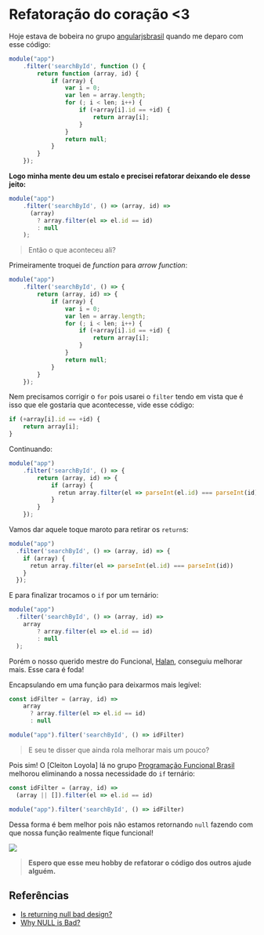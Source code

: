 # Refatoração do coração <3

Hoje estava de bobeira no grupo [angularjsbrasil](https://telegram.me/angularjsbrasil) quando me deparo com esse código:

```js
module("app")
    .filter('searchById', function () {
        return function (array, id) {
            if (array) {
                var i = 0;
                var len = array.length;
                for (; i < len; i++) {
                    if (+array[i].id == +id) {
                        return array[i];
                    }
                }
                return null;
            }
        }
    });
```

**Logo minha mente deu um estalo e precisei refatorar deixando ele desse jeito:**

```js
module("app")
    .filter('searchById', () => (array, id) => 
      (array) 
        ? array.filter(el => el.id == id)
        : null
    );
```

> Então o que aconteceu ali?

Primeiramente troquei de *function* para *arrow function*:


```js
module("app")
    .filter('searchById', () => {
        return (array, id) => {
            if (array) {
                var i = 0;
                var len = array.length;
                for (; i < len; i++) {
                    if (+array[i].id == +id) {
                        return array[i];
                    }
                }
                return null;
            }
        }
    });
```

Nem precisamos corrigir o `for` pois usarei o `filter` tendo em vista que é isso que ele gostaria que acontecesse, vide esse código:

```js
if (+array[i].id == +id) {
    return array[i];
}
```

Continuando:

```js
module("app")
    .filter('searchById', () => {
        return (array, id) => {
            if (array) {
              retun array.filter(el => parseInt(el.id) === parseInt(id))
            }
        }
    });
```

Vamos dar aquele toque maroto para retirar os `return`s:


```js
module("app")
  .filter('searchById', () => (array, id) => {
    if (array) {
      retun array.filter(el => parseInt(el.id) === parseInt(id))
    }
  });
```

E para finalizar trocamos o `if` por um ternário:

```js
module("app")
  .filter('searchById', () => (array, id) =>  
    array 
        ? array.filter(el => el.id == id)
        : null
  );
```

Porém o nosso querido mestre do Funcional, [Halan](https://github.com/halan), conseguiu melhorar mais. Esse cara é foda!

Encapsulando em uma função para deixarmos mais legível:

```js
const idFilter = (array, id) =>
    array 
      ? array.filter(el => el.id == id)
      : null

module("app").filter('searchById', () => idFilter)
```

> E seu te disser que ainda rola melhorar mais um pouco?


Pois sim! O [Cleiton Loyola] lá no grupo [Programação Funcional Brasil](https://telegram.me/ProgramacaoFuncionalBrasil) melhorou eliminando a nossa necessidade do `if` ternário:

```js
const idFilter = (array, id) => 
  (array || []).filter(el => el.id == id)

module("app").filter('searchById', () => idFilter)
```

Dessa forma é bem melhor pois não estamos retornando `null` fazendo com que nossa função realmente fique funcional!


![](https://raw.githubusercontent.com/Webschool-io/workshop-js-funcional-free/master/assets/images/refatoracao01.png)

> **Espero que esse meu hobby de refatorar o código dos outros ajude alguém.**

## Referências

- [Is returning null bad design?](http://stackoverflow.com/questions/1274792/is-returning-null-bad-design)
- [Why NULL is Bad?](http://www.yegor256.com/2014/05/13/why-null-is-bad.html)






